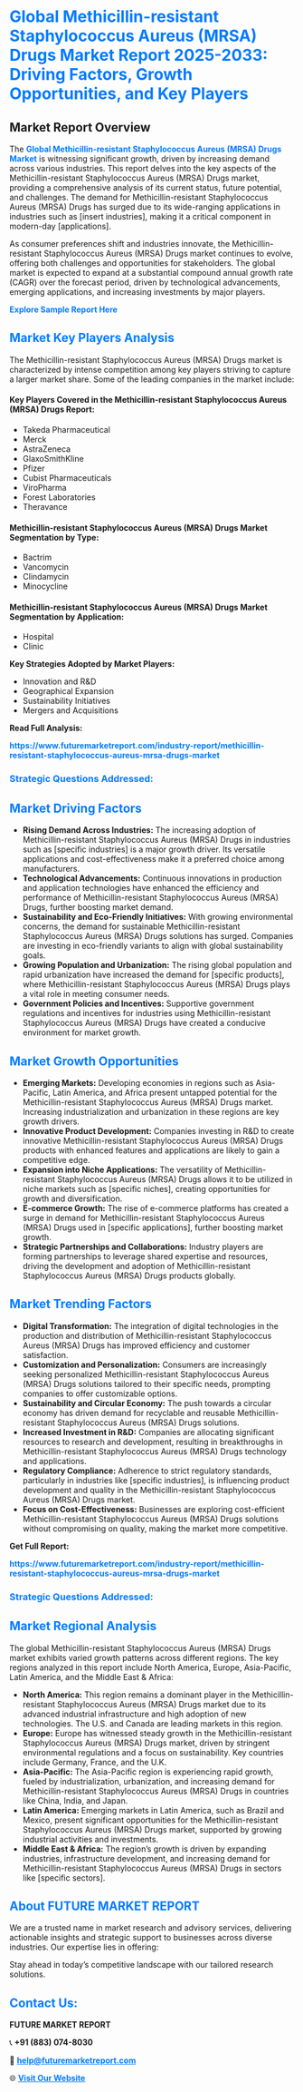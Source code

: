 <h1 style="color: #007BFF;">Global Methicillin-resistant Staphylococcus Aureus (MRSA) Drugs Market Report 2025-2033: Driving Factors, Growth Opportunities, and Key Players</h1>

<section id="overview">
<h2>Market Report Overview</h2>
<p>The <a href="https://www.futuremarketreport.com/industry-report/methicillin-resistant-staphylococcus-aureus-mrsa-drugs-market" style="color: #007BFF; text-decoration: none;"><strong>Global Methicillin-resistant Staphylococcus Aureus (MRSA) Drugs Market</strong></a> is witnessing significant growth, driven by increasing demand across various industries. This report delves into the key aspects of the Methicillin-resistant Staphylococcus Aureus (MRSA) Drugs market, providing a comprehensive analysis of its current status, future potential, and challenges. The demand for Methicillin-resistant Staphylococcus Aureus (MRSA) Drugs has surged due to its wide-ranging applications in industries such as [insert industries], making it a critical component in modern-day [applications].</p>
<p>As consumer preferences shift and industries innovate, the Methicillin-resistant Staphylococcus Aureus (MRSA) Drugs market continues to evolve, offering both challenges and opportunities for stakeholders. The global market is expected to expand at a substantial compound annual growth rate (CAGR) over the forecast period, driven by technological advancements, emerging applications, and increasing investments by major players.</p>
</section>

<section id="overview">
<p><a href="https://www.futuremarketreport.com/request-sample/reportId=55828" style="color: #007BFF; text-decoration: none;"><strong>Explore Sample Report Here</strong></a></p>
</section>

<section id="key-players">
<h2 style="color: #007BFF;">Market Key Players Analysis</h2>
<p>The Methicillin-resistant Staphylococcus Aureus (MRSA) Drugs market is characterized by intense competition among key players striving to capture a larger market share. Some of the leading companies in the market include:</p>
<h4>Key Players Covered in the Methicillin-resistant Staphylococcus Aureus (MRSA) Drugs Report:</h4>
<ul><li>Takeda Pharmaceutical</li><li>Merck</li><li>AstraZeneca</li><li>GlaxoSmithKline</li><li>Pfizer</li><li>Cubist Pharmaceuticals</li><li>ViroPharma</li><li>Forest Laboratories</li><li>Theravance</li></ul>
<h4>Methicillin-resistant Staphylococcus Aureus (MRSA) Drugs Market Segmentation by Type:</h4>
<ul><li>Bactrim</li><li>Vancomycin</li><li>Clindamycin</li><li>Minocycline</li></ul>

<h4>Methicillin-resistant Staphylococcus Aureus (MRSA) Drugs Market Segmentation by Application:</h4>
<ul><li>Hospital</li><li>Clinic</li></ul>
<p><strong>Key Strategies Adopted by Market Players:</strong></p>
<ul>
<li>Innovation and R&D</li>
<li>Geographical Expansion</li>
<li>Sustainability Initiatives</li>
<li>Mergers and Acquisitions</li>
</ul>
</section>

<section>
<p><strong>Read Full Analysis: </strong></p><a href="https://www.futuremarketreport.com/industry-report/methicillin-resistant-staphylococcus-aureus-mrsa-drugs-market" style="color: #007BFF; text-decoration: none;"><strong>https://www.futuremarketreport.com/industry-report/methicillin-resistant-staphylococcus-aureus-mrsa-drugs-market</strong></a>
<h3 style="color: #007BFF;">Strategic Questions Addressed:</h3>
</section>

<section id="driving-factors">
<h2 style="color: #007BFF;">Market Driving Factors</h2>
<ul>
<li><strong>Rising Demand Across Industries:</strong> The increasing adoption of Methicillin-resistant Staphylococcus Aureus (MRSA) Drugs in industries such as [specific industries] is a major growth driver. Its versatile applications and cost-effectiveness make it a preferred choice among manufacturers.</li>
<li><strong>Technological Advancements:</strong> Continuous innovations in production and application technologies have enhanced the efficiency and performance of Methicillin-resistant Staphylococcus Aureus (MRSA) Drugs, further boosting market demand.</li>
<li><strong>Sustainability and Eco-Friendly Initiatives:</strong> With growing environmental concerns, the demand for sustainable Methicillin-resistant Staphylococcus Aureus (MRSA) Drugs solutions has surged. Companies are investing in eco-friendly variants to align with global sustainability goals.</li>
<li><strong>Growing Population and Urbanization:</strong> The rising global population and rapid urbanization have increased the demand for [specific products], where Methicillin-resistant Staphylococcus Aureus (MRSA) Drugs plays a vital role in meeting consumer needs.</li>
<li><strong>Government Policies and Incentives:</strong> Supportive government regulations and incentives for industries using Methicillin-resistant Staphylococcus Aureus (MRSA) Drugs have created a conducive environment for market growth.</li>
</ul>
</section>

<section id="growth-opportunities">
<h2 style="color: #007BFF;">Market Growth Opportunities</h2>
<ul>
<li><strong>Emerging Markets:</strong> Developing economies in regions such as Asia-Pacific, Latin America, and Africa present untapped potential for the Methicillin-resistant Staphylococcus Aureus (MRSA) Drugs market. Increasing industrialization and urbanization in these regions are key growth drivers.</li>
<li><strong>Innovative Product Development:</strong> Companies investing in R&D to create innovative Methicillin-resistant Staphylococcus Aureus (MRSA) Drugs products with enhanced features and applications are likely to gain a competitive edge.</li>
<li><strong>Expansion into Niche Applications:</strong> The versatility of Methicillin-resistant Staphylococcus Aureus (MRSA) Drugs allows it to be utilized in niche markets such as [specific niches], creating opportunities for growth and diversification.</li>
<li><strong>E-commerce Growth:</strong> The rise of e-commerce platforms has created a surge in demand for Methicillin-resistant Staphylococcus Aureus (MRSA) Drugs used in [specific applications], further boosting market growth.</li>
<li><strong>Strategic Partnerships and Collaborations:</strong> Industry players are forming partnerships to leverage shared expertise and resources, driving the development and adoption of Methicillin-resistant Staphylococcus Aureus (MRSA) Drugs products globally.</li>
</ul>
</section>

<section id="trending-factors">
<h2 style="color: #007BFF;">Market Trending Factors</h2>
<ul>
<li><strong>Digital Transformation:</strong> The integration of digital technologies in the production and distribution of Methicillin-resistant Staphylococcus Aureus (MRSA) Drugs has improved efficiency and customer satisfaction.</li>
<li><strong>Customization and Personalization:</strong> Consumers are increasingly seeking personalized Methicillin-resistant Staphylococcus Aureus (MRSA) Drugs solutions tailored to their specific needs, prompting companies to offer customizable options.</li>
<li><strong>Sustainability and Circular Economy:</strong> The push towards a circular economy has driven demand for recyclable and reusable Methicillin-resistant Staphylococcus Aureus (MRSA) Drugs solutions.</li>
<li><strong>Increased Investment in R&D:</strong> Companies are allocating significant resources to research and development, resulting in breakthroughs in Methicillin-resistant Staphylococcus Aureus (MRSA) Drugs technology and applications.</li>
<li><strong>Regulatory Compliance:</strong> Adherence to strict regulatory standards, particularly in industries like [specific industries], is influencing product development and quality in the Methicillin-resistant Staphylococcus Aureus (MRSA) Drugs market.</li>
<li><strong>Focus on Cost-Effectiveness:</strong> Businesses are exploring cost-efficient Methicillin-resistant Staphylococcus Aureus (MRSA) Drugs solutions without compromising on quality, making the market more competitive.</li>
</ul>
</section>

<section>
<p><strong>Get Full Report: </strong></p><a href="https://www.futuremarketreport.com/industry-report/methicillin-resistant-staphylococcus-aureus-mrsa-drugs-market" style="color: #007BFF; text-decoration: none;"><strong>https://www.futuremarketreport.com/industry-report/methicillin-resistant-staphylococcus-aureus-mrsa-drugs-market</strong></a>
<h3 style="color: #007BFF;">Strategic Questions Addressed:</h3>
</section>


<section id="regional-analysis">
<h2 style="color: #007BFF;">Market Regional Analysis</h2>
<p>The global Methicillin-resistant Staphylococcus Aureus (MRSA) Drugs market exhibits varied growth patterns across different regions. The key regions analyzed in this report include North America, Europe, Asia-Pacific, Latin America, and the Middle East & Africa:</p>
<ul>
<li><strong>North America:</strong> This region remains a dominant player in the Methicillin-resistant Staphylococcus Aureus (MRSA) Drugs market due to its advanced industrial infrastructure and high adoption of new technologies. The U.S. and Canada are leading markets in this region.</li>
<li><strong>Europe:</strong> Europe has witnessed steady growth in the Methicillin-resistant Staphylococcus Aureus (MRSA) Drugs market, driven by stringent environmental regulations and a focus on sustainability. Key countries include Germany, France, and the U.K.</li>
<li><strong>Asia-Pacific:</strong> The Asia-Pacific region is experiencing rapid growth, fueled by industrialization, urbanization, and increasing demand for Methicillin-resistant Staphylococcus Aureus (MRSA) Drugs in countries like China, India, and Japan.</li>
<li><strong>Latin America:</strong> Emerging markets in Latin America, such as Brazil and Mexico, present significant opportunities for the Methicillin-resistant Staphylococcus Aureus (MRSA) Drugs market, supported by growing industrial activities and investments.</li>
<li><strong>Middle East & Africa:</strong> The region’s growth is driven by expanding industries, infrastructure development, and increasing demand for Methicillin-resistant Staphylococcus Aureus (MRSA) Drugs in sectors like [specific sectors].</li>
</ul>
</section>

<footer>
<h2 style="color: #007BFF;">About FUTURE MARKET REPORT</h2>
<p>We are a trusted name in market research and advisory services, delivering actionable insights and strategic support to businesses across diverse industries. Our expertise lies in offering:</p>

<p>Stay ahead in today’s competitive landscape with our tailored research solutions.</p>

<h2 style="color: #007BFF;">Contact Us:</h2>
<p><strong>FUTURE MARKET REPORT</strong></p>
<p>📞 <strong>+91 (883) 074-8030</strong></p>
<p>📧 <strong><a href="mailto:help@futuremarketreport.com" style="color: #007BFF;">help@futuremarketreport.com</a></strong></p>
<p>🌐 <strong><a href="https://www.futuremarketreport.com/" style="color: #007BFF;">Visit Our Website</a></strong></p>
</footer>